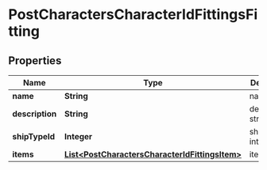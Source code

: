 
# PostCharactersCharacterIdFittingsFitting

## Properties
Name | Type | Description | Notes
------------ | ------------- | ------------- | -------------
**name** | **String** | name string | 
**description** | **String** | description string | 
**shipTypeId** | **Integer** | ship_type_id integer | 
**items** | [**List&lt;PostCharactersCharacterIdFittingsItem&gt;**](PostCharactersCharacterIdFittingsItem.md) | items array | 



